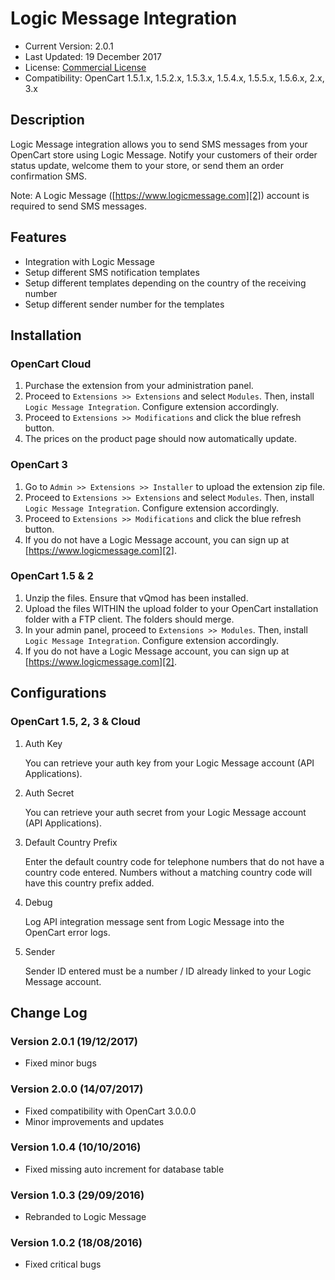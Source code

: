 # Logic Message Integration

* Current Version: 2.0.1
* Last Updated: 19 December 2017
* License: [Commercial License][1]
* Compatibility: OpenCart 1.5.1.x, 1.5.2.x, 1.5.3.x, 1.5.4.x, 1.5.5.x, 1.5.6.x, 2.x, 3.x


[1]: https://www.marketinsg.com/usage-license

## Description

Logic Message integration allows you to send SMS messages from your OpenCart store using Logic Message. Notify your customers of their order status update, welcome them to your store, or send them an order confirmation SMS. 

Note: A Logic Message ([https://www.logicmessage.com][2]) account is required to send SMS messages.

## Features

* Integration with Logic Message
* Setup different SMS notification templates
* Setup different templates depending on the country of the receiving number
* Setup different sender number for the templates

## Installation

### OpenCart Cloud

1. Purchase the extension from your administration panel.
2. Proceed to `Extensions >> Extensions` and select `Modules`. Then, install `Logic Message Integration`. Configure extension accordingly.
3. Proceed to `Extensions >> Modifications` and click the blue refresh button.
4. The prices on the product page should now automatically update.

### OpenCart 3

1. Go to `Admin >> Extensions >> Installer` to upload the extension zip file.
2. Proceed to `Extensions >> Extensions` and select `Modules`. Then, install `Logic Message Integration`. Configure extension accordingly.
3. Proceed to `Extensions >> Modifications` and click the blue refresh button.
4. If you do not have a Logic Message account, you can sign up at [https://www.logicmessage.com][2].

### OpenCart 1.5 & 2

1. Unzip the files. Ensure that vQmod has been installed.
2. Upload the files WITHIN the upload folder to your OpenCart installation folder with a FTP client. The folders should merge.
3. In your admin panel, proceed to `Extensions >> Modules`. Then, install `Logic Message Integration`. Configure extension accordingly.
4. If you do not have a Logic Message account, you can sign up at [https://www.logicmessage.com][2].

[2]: https://www.logicmessage.com

## Configurations

### OpenCart 1.5, 2, 3 & Cloud

1. Auth Key

	You can retrieve your auth key from your Logic Message account (API Applications).

2. Auth Secret

	You can retrieve your auth secret from your Logic Message account (API Applications).

3. Default Country Prefix

	Enter the default country code for telephone numbers that do not have a country code entered. Numbers without a matching country code will have this country prefix added.

4. Debug

	Log API integration message sent from Logic Message into the OpenCart error logs.

5. Sender

	Sender ID entered must be a number / ID already linked to your Logic Message account.


## Change Log

### Version 2.0.1 (19/12/2017)
* Fixed minor bugs
### Version 2.0.0 (14/07/2017)
* Fixed compatibility with OpenCart 3.0.0.0
* Minor improvements and updates
### Version 1.0.4 (10/10/2016)
* Fixed missing auto increment for database table
### Version 1.0.3 (29/09/2016)
* Rebranded to Logic Message
### Version 1.0.2 (18/08/2016)
* Fixed critical bugs